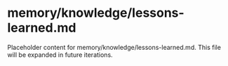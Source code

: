 # memory/knowledge/lessons-learned.md

Placeholder content for memory/knowledge/lessons-learned.md. This file will be expanded in future iterations.